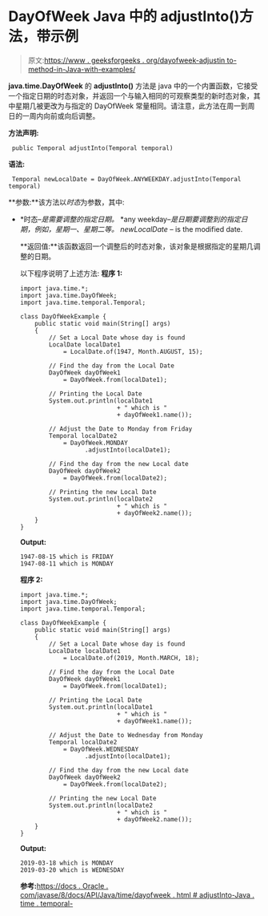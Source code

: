 # DayOfWeek Java 中的 adjustInto()方法，带示例

> 原文:[https://www . geeksforgeeks . org/dayofweek-adjustin to-method-in-Java-with-examples/](https://www.geeksforgeeks.org/dayofweek-adjustinto-method-in-java-with-examples/)

**java.time.DayOfWeek** 的 **adjustInto()** 方法是 java 中的一个内置函数，它接受一个指定日期的时态对象，并返回一个与输入相同的可观察类型的新时态对象，其中星期几被更改为与指定的 DayOfWeek 常量相同。请注意，此方法在周一到周日的一周内向前或向后调整。

**方法声明:**

```
 public Temporal adjustInto(Temporal temporal)

```

**语法:**

```
 Temporal newLocalDate = DayOfWeek.ANYWEEKDAY.adjustInto(Temporal temporal)

```

**参数:**该方法以*时态*为参数，其中:

*   *时态–*是需要调整的指定日期。*   *any weekday–*是日期要调整到的指定日期，例如，星期一、星期二等。*   *newLocalDate –* is the modified date.

    **返回值:**该函数返回一个调整后的时态对象，该对象是根据指定的星期几调整的日期。

    以下程序说明了上述方法:
    **程序 1:**

    ```
    import java.time.*;
    import java.time.DayOfWeek;
    import java.time.temporal.Temporal;

    class DayOfWeekExample {
        public static void main(String[] args)
        {
            // Set a Local Date whose day is found
            LocalDate localDate1
                = LocalDate.of(1947, Month.AUGUST, 15);

            // Find the day from the Local Date
            DayOfWeek dayOfWeek1
                = DayOfWeek.from(localDate1);

            // Printing the Local Date
            System.out.println(localDate1
                               + " which is "
                               + dayOfWeek1.name());

            // Adjust the Date to Monday from Friday
            Temporal localDate2
                = DayOfWeek.MONDAY
                      .adjustInto(localDate1);

            // Find the day from the new Local date
            DayOfWeek dayOfWeek2
                = DayOfWeek.from(localDate2);

            // Printing the new Local Date
            System.out.println(localDate2
                               + " which is "
                               + dayOfWeek2.name());
        }
    }
    ```

    **Output:**

    ```
    1947-08-15 which is FRIDAY
    1947-08-11 which is MONDAY

    ```

    **程序 2:**

    ```
    import java.time.*;
    import java.time.DayOfWeek;
    import java.time.temporal.Temporal;

    class DayOfWeekExample {
        public static void main(String[] args)
        {
            // Set a Local Date whose day is found
            LocalDate localDate1
                = LocalDate.of(2019, Month.MARCH, 18);

            // Find the day from the Local Date
            DayOfWeek dayOfWeek1
                = DayOfWeek.from(localDate1);

            // Printing the Local Date
            System.out.println(localDate1
                               + " which is "
                               + dayOfWeek1.name());

            // Adjust the Date to Wednesday from Monday
            Temporal localDate2
                = DayOfWeek.WEDNESDAY
                      .adjustInto(localDate1);

            // Find the day from the new Local date
            DayOfWeek dayOfWeek2
                = DayOfWeek.from(localDate2);

            // Printing the new Local Date
            System.out.println(localDate2
                               + " which is "
                               + dayOfWeek2.name());
        }
    }
    ```

    **Output:**

    ```
    2019-03-18 which is MONDAY
    2019-03-20 which is WEDNESDAY

    ```

    **参考:**[https://docs . Oracle . com/javase/8/docs/API/Java/time/dayofweek . html # adjustInto-Java . time . temporal-](https://docs.oracle.com/javase/8/docs/api/java/time/DayOfWeek.html#adjustInto-java.time.temporal.Temporal-)